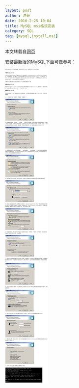 ```yaml
---
layout: post
author: 洪哥
date: 2016-2-25 10:04
title: MySQL msi格式安装
category: SQL
tag: [mysql,install,msi]
---
```


本文转载自[网页](http://www.splaybow.com/post/mysql-5-5-33-install.html)

安装最新版的MySQL下面可做参考：

<!-- more -->

![mysql install](/public/img/sql/mysql_msi_install.png)

